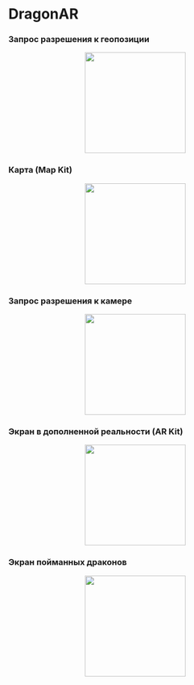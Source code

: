 # DragonAR

### Запрос разрешения к геопозиции

<p align="center">
  <img src="https://github.com/user-attachments/assets/56b32bdb-e045-423a-b6ea-ddec4d6d77b4" width="200" />
</p>

### Карта (Map Kit)

<p align="center">
  <img src="https://github.com/user-attachments/assets/92a2af4f-bd83-4c96-bf1b-6fa3eda66a5c" width="200" />
</p>

### Запрос разрешения к камере

<p align="center">
  <img src="https://github.com/user-attachments/assets/9e98c617-d98a-464e-8cc5-d217e469eb72" width="200" />
</p>

### Экран в дополненной реальности (AR Kit)

<p align="center">
  <img src="https://github.com/user-attachments/assets/485e1414-b701-47c0-968a-19b90f87c16f" width="200" />
</p>

### Экран пойманных драконов

<p align="center">
  <img src="https://github.com/user-attachments/assets/231eaf1b-b00c-4649-8f72-84a7a60efb1b" width="200" />
</p>








